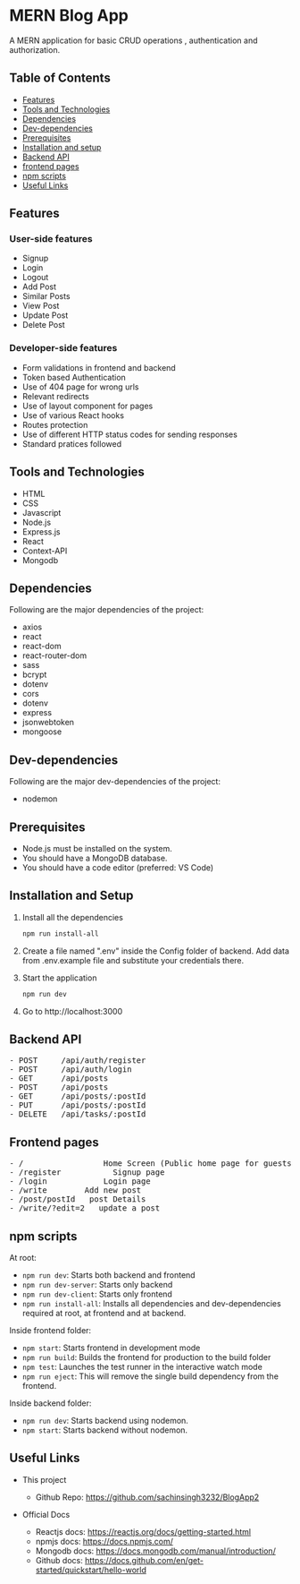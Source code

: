 # MERN Blog App

A MERN application for basic CRUD operations , authentication and authorization.

## Table of Contents

- [Features](#features)
- [Tools and Technologies](#tools-and-technologies)
- [Dependencies](#dependencies)
- [Dev-dependencies](#dev-dependencies)
- [Prerequisites](#prerequisites)
- [Installation and setup](#installation-and-setup)
- [Backend API](#backend-api)
- [frontend pages](#frontend-pages)
- [npm scripts](#npm-scripts)
- [Useful Links](#useful-links)

## Features

### User-side features

- Signup
- Login
- Logout
- Add Post
- Similar Posts
- View Post
- Update Post
- Delete Post

### Developer-side features

- Form validations in frontend and backend
- Token based Authentication
- Use of 404 page for wrong urls
- Relevant redirects
- Use of layout component for pages
- Use of various React hooks
- Routes protection
- Use of different HTTP status codes for sending responses
- Standard pratices followed

## Tools and Technologies

- HTML
- CSS
- Javascript
- Node.js
- Express.js
- React
- Context-API
- Mongodb

## Dependencies

Following are the major dependencies of the project:

- axios
- react
- react-dom
- react-router-dom
- sass
- bcrypt
- dotenv
- cors
- dotenv
- express
- jsonwebtoken
- mongoose

## Dev-dependencies

Following are the major dev-dependencies of the project:

- nodemon

## Prerequisites

- Node.js must be installed on the system.
- You should have a MongoDB database.
- You should have a code editor (preferred: VS Code)

## Installation and Setup

1. Install all the dependencies

   ```sh
   npm run install-all
   ```

2. Create a file named ".env" inside the Config folder of backend. Add data from .env.example file and substitute your credentials there.

3. Start the application

   ```sh
   npm run dev
   ```

4. Go to http://localhost:3000

## Backend API

<pre>
- POST     /api/auth/register
- POST     /api/auth/login
- GET      /api/posts
- POST     /api/posts
- GET      /api/posts/:postId
- PUT      /api/posts/:postId
- DELETE   /api/tasks/:postId
</pre>

## Frontend pages

<pre>
- /                 Home Screen (Public home page for guests and private dashboard (tasks) for logged-in users)
- /register           Signup page
- /login            Login page
- /write        Add new post
- /post/postId   post Details
- /write/?edit=2   update a post
</pre>

## npm scripts

At root:

- `npm run dev`: Starts both backend and frontend
- `npm run dev-server`: Starts only backend
- `npm run dev-client`: Starts only frontend
- `npm run install-all`: Installs all dependencies and dev-dependencies required at root, at frontend and at backend.

Inside frontend folder:

- `npm start`: Starts frontend in development mode
- `npm run build`: Builds the frontend for production to the build folder
- `npm test`: Launches the test runner in the interactive watch mode
- `npm run eject`: This will remove the single build dependency from the frontend.

Inside backend folder:

- `npm run dev`: Starts backend using nodemon.
- `npm start`: Starts backend without nodemon.

## Useful Links

- This project

  - Github Repo: https://github.com/sachinsingh3232/BlogApp2

- Official Docs

  - Reactjs docs: https://reactjs.org/docs/getting-started.html
  - npmjs docs: https://docs.npmjs.com/
  - Mongodb docs: https://docs.mongodb.com/manual/introduction/
  - Github docs: https://docs.github.com/en/get-started/quickstart/hello-world
